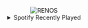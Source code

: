 <div align="center">
<picture>
    <source media="(prefers-color-scheme: dark)" srcset="https://i.ibb.co/txBJ4hw/output-gif.gif">
    <source media="(prefers-color-scheme: light)" srcset="https://i.ibb.co/txBJ4hw/output-gif.gif">
    <img alt="RENOS" src="https://i.ibb.co/txBJ4hw/output-gif.gif">
</picture>
<details>
<summary>Spotify Recently Played</summary>
<img src="https://spotify-recently-played-readme.vercel.app/api?user=31d6d6zerc5ct6kck32na2ozsqf4&unique=1&width=400" alt="Spotify" />
</details>
</div>

<!-- Image deletion URL: https://ibb.co/k9KSxyV/924f085936cf209d04265c6f7184316f -->